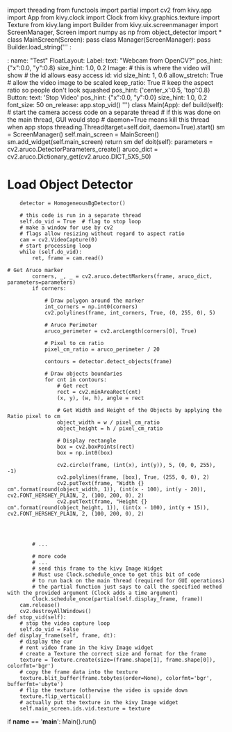 import threading
from functools import partial
import cv2
from kivy.app import App
from kivy.clock import Clock
from kivy.graphics.texture import Texture
from kivy.lang import Builder
from kivy.uix.screenmanager import ScreenManager, Screen
import numpy as np
from object_detector import *
class MainScreen(Screen):
    pass
class Manager(ScreenManager):
    pass
Builder.load_string('''
<firstScreen>:

<MainScreen>:
    name: "Test"
    FloatLayout:
        Label:
            text: "Webcam from OpenCV?"
            pos_hint: {"x":0.0, "y":0.8}
            size_hint: 1.0, 0.2
        Image:
            # this is where the video will show
            # the id allows easy access
            id: vid
            size_hint: 1, 0.6
            allow_stretch: True  # allow the video image to be scaled
            keep_ratio: True  # keep the aspect ratio so people don't look squashed
            pos_hint: {'center_x':0.5, 'top':0.8}
        Button:
            text: 'Stop Video'
            pos_hint: {"x":0.0, "y":0.0}
            size_hint: 1.0, 0.2
            font_size: 50
            on_release: app.stop_vid()
''')
class Main(App):
    def build(self):
        # start the camera access code on a separate thread
        # if this was done on the main thread, GUI would stop
        # daemon=True means kill this thread when app stops
        threading.Thread(target=self.doit, daemon=True).start()
        sm = ScreenManager()
        self.main_screen = MainScreen()
        sm.add_widget(self.main_screen)
        return sm
    def doit(self):
        parameters = cv2.aruco.DetectorParameters_create()
        aruco_dict = cv2.aruco.Dictionary_get(cv2.aruco.DICT_5X5_50)


# Load Object Detector
        detector = HomogeneousBgDetector()

        # this code is run in a separate thread
        self.do_vid = True  # flag to stop loop
        # make a window for use by cv2
        # flags allow resizing without regard to aspect ratio
        cam = cv2.VideoCapture(0)
        # start processing loop
        while (self.do_vid):
            ret, frame = cam.read()

    # Get Aruco marker
            corners, _, _ = cv2.aruco.detectMarkers(frame, aruco_dict, parameters=parameters)
            if corners:

                # Draw polygon around the marker
                int_corners = np.int0(corners)
                cv2.polylines(frame, int_corners, True, (0, 255, 0), 5)

                # Aruco Perimeter
                aruco_perimeter = cv2.arcLength(corners[0], True)

                # Pixel to cm ratio
                pixel_cm_ratio = aruco_perimeter / 20

                contours = detector.detect_objects(frame)

                # Draw objects boundaries
                for cnt in contours:
                    # Get rect
                    rect = cv2.minAreaRect(cnt)
                    (x, y), (w, h), angle = rect

                    # Get Width and Height of the Objects by applying the Ratio pixel to cm
                    object_width = w / pixel_cm_ratio
                    object_height = h / pixel_cm_ratio

                    # Display rectangle
                    box = cv2.boxPoints(rect)
                    box = np.int0(box)

                    cv2.circle(frame, (int(x), int(y)), 5, (0, 0, 255), -1)
                    cv2.polylines(frame, [box], True, (255, 0, 0), 2)
                    cv2.putText(frame, "Width {} cm".format(round(object_width, 1)), (int(x - 100), int(y - 20)), cv2.FONT_HERSHEY_PLAIN, 2, (100, 200, 0), 2)
                    cv2.putText(frame, "Height {} cm".format(round(object_height, 1)), (int(x - 100), int(y + 15)), cv2.FONT_HERSHEY_PLAIN, 2, (100, 200, 0), 2)



          
            # ...

            # more code
            # ...
            # send this frame to the kivy Image Widget
            # Must use Clock.schedule_once to get this bit of code
            # to run back on the main thread (required for GUI operations)
            # the partial function just says to call the specified method with the provided argument (Clock adds a time argument)
            Clock.schedule_once(partial(self.display_frame, frame))
        cam.release()
        cv2.destroyAllWindows()
    def stop_vid(self):
        # stop the video capture loop
        self.do_vid = False
    def display_frame(self, frame, dt):
        # display the cur
        # rent video frame in the kivy Image widget
        # create a Texture the correct size and format for the frame
        texture = Texture.create(size=(frame.shape[1], frame.shape[0]), colorfmt='bgr')
        # copy the frame data into the texture
        texture.blit_buffer(frame.tobytes(order=None), colorfmt='bgr', bufferfmt='ubyte')
        # flip the texture (otherwise the video is upside down
        texture.flip_vertical()
        # actually put the texture in the kivy Image widget
        self.main_screen.ids.vid.texture = texture
if __name__ == '__main__':
    Main().run()










